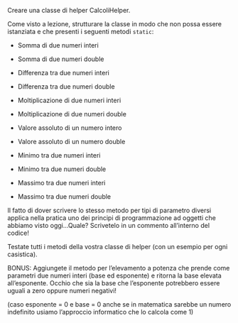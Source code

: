 ﻿Creare una classe di helper CalcoliHelper.

Come visto a lezione, strutturare la classe in modo che non possa essere istanziata e che presenti i seguenti metodi `static`:

- Somma di due numeri interi

- Somma di due numeri double

- Differenza tra due numeri interi

- Differenza tra due numeri double

- Moltiplicazione di due numeri interi

- Moltiplicazione di due numeri double

- Valore assoluto di un numero intero

- Valore assoluto di un numero double

- Minimo tra due numeri interi

- Minimo tra due numeri double

- Massimo tra due numeri interi

- Massimo tra due numeri double

Il fatto di dover scrivere lo stesso metodo per tipi di parametro diversi applica nella pratica uno dei principi di programmazione ad oggetti che abbiamo visto oggi…Quale? Scrivetelo in un commento all’interno del codice!

Testate tutti i metodi della vostra classe di helper (con un esempio per ogni casistica).

BONUS:
Aggiungete il metodo per l’elevamento a potenza che prende come parametri due numeri interi (base ed esponente) e ritorna la base elevata all’esponente. Occhio che sia la base che l’esponente potrebbero essere uguali a zero oppure numeri negativi!

(caso esponente = 0 e base = 0 anche se in matematica sarebbe un numero indefinito usiamo l’approccio informatico che lo calcola come 1)
